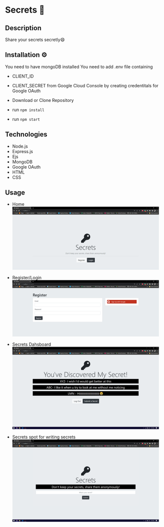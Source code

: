 # Secrets 🔐

## Description 

Share your secrets secretly😄

## Installation  ⚙

You need to have mongoDB installed
You need to add .env file containing
- CLIENT_ID
- CLIENT_SECRET
from Google Cloud Console by creating credentitals for Google OAuth

- Download or Clone Repository
- run `npm install`
- run `npm start`

## Technologies

- Node.js
- Express.js
- Ejs
- MongoDB
- Google OAuth
- HTML
- CSS

## Usage

- Home
![image](assets/images/Screenshot%20(1).png)

- Register/Login
![image](assets/images/Screenshot%20(2).png)

- Secrets Dahsboard
![image](assets/images/Screenshot%20(3).png)

- Secrets spot for writing secrets
![image](assets/images/Screenshot%20(4).png)

